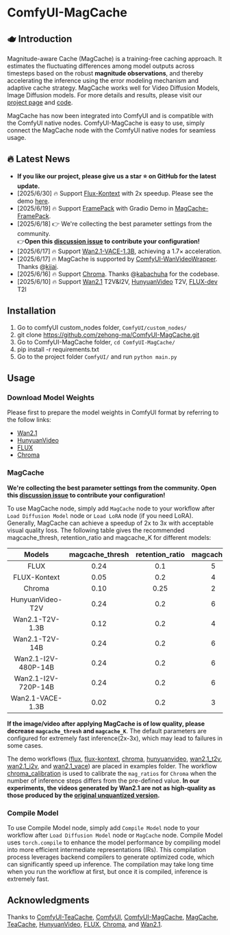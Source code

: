 # ComfyUI-MagCache

## 🫖 Introduction 
Magnitude-aware Cache (MagCache) is a training-free caching approach. It estimates the fluctuating differences among model outputs across timesteps based on the robust **magnitude observations**, and thereby accelerating the inference using the error modeling mechanism and adaptive cache strategy. MagCache works well for Video Diffusion Models, Image Diffusion models. For more details and results, please visit our [project page](https://zehong-ma.github.io/MagCache) and [code](https://github.com/Zehong-Ma/MagCache).

MagCache has now been integrated into ComfyUI and is compatible with the ComfyUI native nodes. ComfyUI-MagCache is easy to use, simply connect the MagCache node with the ComfyUI native nodes for seamless usage.

## 🔥 Latest News 
- **If you like our project, please give us a star ⭐ on GitHub for the latest update.**
- [2025/6/30] 🔥 Support [Flux-Kontext](https://huggingface.co/black-forest-labs/FLUX.1-Kontext-dev) with 2x speedup. Please see the demo [here](https://github.com/user-attachments/assets/79d5f654-5828-442d-b1a1-9b754c17e457).
- [2025/6/19] 🔥 Support [FramePack](https://github.com/lllyasviel/FramePack) with Gradio Demo in [MagCache-FramePack](https://github.com/Zehong-Ma/MagCache).
- [2025/6/18] 👉 We're collecting the best parameter settings from the community. <br>     👉**Open this [discussion issue](https://github.com/Zehong-Ma/ComfyUI-MagCache/issues/15) to contribute your configuration!**
- [2025/6/17] 🔥 Support [Wan2.1-VACE-1.3B](https://github.com/ali-vilab/VACE), achieving a 1.7× acceleration. 
- [2025/6/17] 🔥 MagCache is supported by [ComfyUI-WanVideoWrapper](https://github.com/kijai/ComfyUI-WanVideoWrapper). Thanks @[kijai](https://github.com/kijai). 
- [2025/6/16] 🔥 Support [Chroma](https://huggingface.co/lodestones/Chroma). Thanks @[kabachuha](https://github.com/kabachuha) for the codebase.
- [2025/6/10] 🔥 Support [Wan2.1](https://github.com/Wan-Video/Wan2.1) T2V&I2V, [HunyuanVideo](https://github.com/Tencent/HunyuanVideo) T2V, [FLUX-dev]((https://github.com/black-forest-labs/flux)) T2I

## Installation
<!-- Installation via ComfyUI-Manager is preferred. Simply search for ComfyUI-MagCache in the list of nodes and click install.
### Manual installation -->
1. Go to comfyUI custom_nodes folder, `ComfyUI/custom_nodes/`
2. git clone https://github.com/zehong-ma/ComfyUI-MagCache.git
3. Go to ComfyUI-MagCache folder, `cd ComfyUI-MagCache/`
4. pip install -r requirements.txt
5. Go to the project folder `ComfyUI/` and run `python main.py`
## Usage

### Download Model Weights
Please first to prepare the model weights in ComfyUI format by referring to the follow links:
- [Wan2.1](https://comfyanonymous.github.io/ComfyUI_examples/wan/)
- [HunyuanVideo](https://comfyanonymous.github.io/ComfyUI_examples/hunyuan_video/)
- [FLUX](https://comfyanonymous.github.io/ComfyUI_examples/flux/)
- [Chroma](https://huggingface.co/lodestones/Chroma)

### MagCache

**We're collecting the best parameter settings from the community. Open this [discussion issue](https://github.com/Zehong-Ma/ComfyUI-MagCache/issues/15) to contribute your configuration!**

To use MagCache node, simply add `MagCache` node to your workflow after `Load Diffusion Model` node or `Load LoRA` node (if you need LoRA). Generally, MagCache can achieve a speedup of 2x to 3x with acceptable visual quality loss. The following table gives the recommended magcache_thresh, retention_ratio and magcache_K ​for different models:

<div align="center">

| Models                       |   magcache_thresh |   retention_ratio |    magcache_K     |  
|:----------------------------:|:-----------------:|:-----------------:|:-----------------:|
| FLUX                         |        0.24       |         0.1       |         5         |
| FLUX-Kontext                 |        0.05       |         0.2       |         4         |
| Chroma                       |        0.10       |         0.25      |         2         |
| HunyuanVideo-T2V             |        0.24       |         0.2       |         6         |
| Wan2.1-T2V-1.3B              |        0.12       |         0.2       |         4         |
| Wan2.1-T2V-14B               |        0.24       |         0.2       |         6         |
| Wan2.1-I2V-480P-14B          |        0.24       |         0.2       |         6         |
| Wan2.1-I2V-720P-14B          |        0.24       |         0.2       |         6         |
| Wan2.1-VACE-1.3B             |        0.02       |         0.2       |         3         |

</div>

**If the image/video after applying MagCache is of low quality, please decrease `magcache_thresh` and `magcache_K`**. The default parameters are configured for extremely fast inference(2x-3x), which may lead to failures in some cases.

The demo workflows ([flux](./examples/flux.json), [flux-kontext](./examples/flux_1_kontext_dev.json), [chroma](./examples/chroma.json), [hunyuanvideo](./examples/hunyuanvideo.json), [wan2.1_t2v](./examples/wan2.1_t2v.json), [wan2.1_i2v](./examples/wan2.1_i2v.json), and [wan2.1_vace](./examples/wan2.1_vace.json)) are placed in examples folder. The workflow [chroma_calibration](./examples/chroma_calibration.json) is used to calibrate the `mag_ratios` for `Chroma` when the number of inference steps differs from the pre-defined value.
**In our experiments, the videos generated by Wan2.1 are not as high-quality as those produced by the [original unquantized version](https://github.com/Wan-Video/Wan2.1).**


### Compile Model
To use Compile Model node, simply add `Compile Model` node to your workflow after `Load Diffusion Model` node or `MagCache` node. Compile Model uses `torch.compile` to enhance the model performance by compiling model into more efficient intermediate representations (IRs). This compilation process leverages backend compilers to generate optimized code, which can significantly speed up inference. The compilation may take long time when you run the workflow at first, but once it is compiled, inference is extremely fast. 
<!-- The usage is shown below: -->
<!-- ![](./assets/compile.png) -->

## Acknowledgments
Thanks to [ComfyUI-TeaCache](https://github.com/welltop-cn/ComfyUI-TeaCache), [ComfyUI](https://github.com/comfyanonymous/ComfyUI), [ComfyUI-MagCache](https://github.com/wildminder/ComfyUI-MagCache), [MagCache](https://github.com/Zehong-Ma/MagCache/), [TeaCache](https://github.com/ali-vilab/TeaCache), [HunyuanVideo](https://github.com/Tencent/HunyuanVideo), [FLUX](https://github.com/black-forest-labs/flux), [Chroma](https://huggingface.co/lodestones/Chroma), and [Wan2.1](https://github.com/Wan-Video/Wan2.1).
